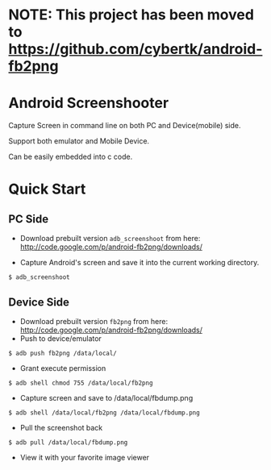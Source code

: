 # NOTE: This project has been moved to https://github.com/cybertk/android-fb2png #

# Android Screenshooter #

Capture Screen in command line on both PC and Device(mobile) side.

Support both emulator and Mobile Device.

Can be easily embedded into c code.

# Quick Start #

## PC Side ##

  * Download prebuilt version `adb_screenshoot` from here: http://code.google.com/p/android-fb2png/downloads/

  * Capture Android's screen and save it into the current working directory.
```
$ adb_screenshoot
```

## Device Side ##
  * Download prebuilt version `fb2png` from here: http://code.google.com/p/android-fb2png/downloads/
  * Push to device/emulator
```
$ adb push fb2png /data/local/
```
  * Grant execute permission
```
$ adb shell chmod 755 /data/local/fb2png
```
  * Capture screen and save to /data/local/fbdump.png
```
$ adb shell /data/local/fb2png /data/local/fbdump.png
```
  * Pull the screenshot back
```
$ adb pull /data/local/fbdump.png
```
  * View it with your favorite image viewer